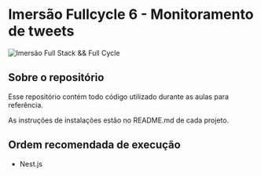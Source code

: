 # Imersão Fullcycle 6 - Monitoramento de tweets
![Imersão Full Stack && Full Cycle](https://events-fullcycle.s3.amazonaws.com/events-fullcycle/static/site/img/grupo_4417.png)

## Sobre o repositório
Esse repositório contém todo código utilizado durante as aulas para referência.

As instruções de instalações estão no README.md de cada projeto.

## Ordem recomendada de execução

* Nest.js